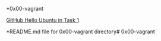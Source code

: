 *0x00-vagrant

[GitHub Hello Ubuntu in Task 1](github.com/Jilroge7/holbertonschool-zero_day)

*README.md file for 0x00-vagrant directory# 0x00-vagrant

